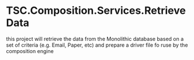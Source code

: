 # TSC.Composition.Services.RetrieveData
this project will retrieve the data from the Monolithic database based on a set of criteria (e.g. Email, Paper, etc) and prepare a driver file fo ruse by the composition engine
